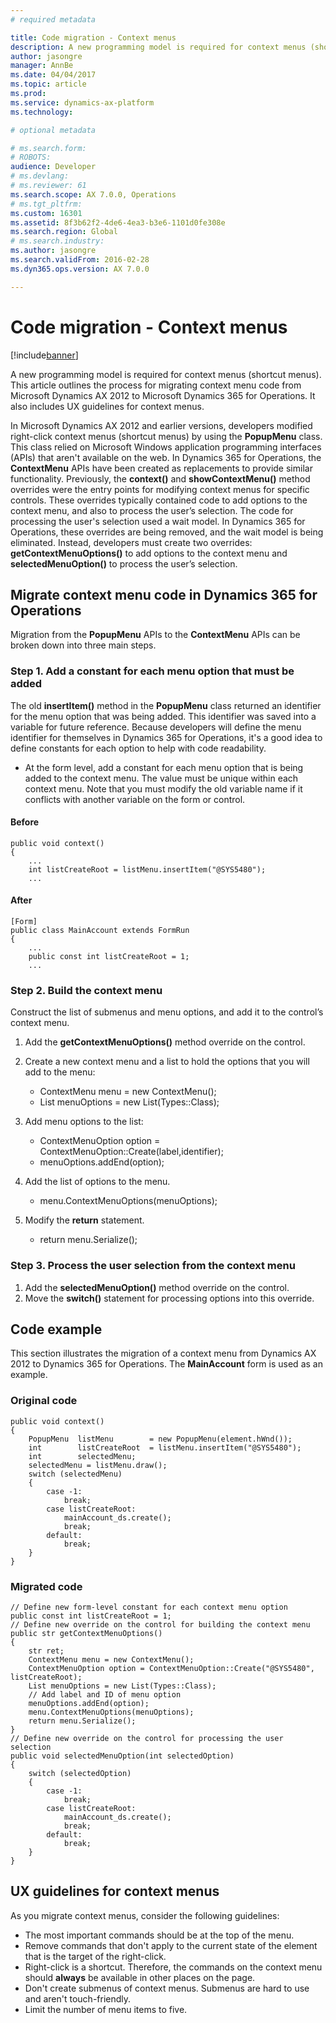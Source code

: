```yaml
---
# required metadata

title: Code migration - Context menus
description: A new programming model is required for context menus (shortcut menus). This article outlines the process for migrating context menu code from Microsoft Dynamics AX 2012 to Microsoft Dynamics 365 for Operations. It also includes UX guidelines for context menus.
author: jasongre
manager: AnnBe
ms.date: 04/04/2017
ms.topic: article
ms.prod: 
ms.service: dynamics-ax-platform
ms.technology: 

# optional metadata

# ms.search.form: 
# ROBOTS: 
audience: Developer
# ms.devlang: 
# ms.reviewer: 61
ms.search.scope: AX 7.0.0, Operations
# ms.tgt_pltfrm: 
ms.custom: 16301
ms.assetid: 8f3b62f2-4de6-4ea3-b3e6-1101d0fe308e
ms.search.region: Global
# ms.search.industry: 
ms.author: jasongre
ms.search.validFrom: 2016-02-28
ms.dyn365.ops.version: AX 7.0.0

---
```


# Code migration - Context menus

[!include[banner](../includes/banner.md)]


A new programming model is required for context menus (shortcut menus). This article outlines the process for migrating context menu code from Microsoft Dynamics AX 2012 to Microsoft Dynamics 365 for Operations. It also includes UX guidelines for context menus.

In Microsoft Dynamics AX 2012 and earlier versions, developers modified right-click context menus (shortcut menus) by using the **PopupMenu** class. This class relied on Microsoft Windows application programming interfaces (APIs) that aren't available on the web. In Dynamics 365 for Operations, the **ContextMenu** APIs have been created as replacements to provide similar functionality. Previously, the **context()** and **showContextMenu()** method overrides were the entry points for modifying context menus for specific controls. These overrides typically contained code to add options to the context menu, and also to process the user’s selection. The code for processing the user's selection used a wait model. In Dynamics 365 for Operations, these overrides are being removed, and the wait model is being eliminated. Instead, developers must create two overrides: **getContextMenuOptions()** to add options to the context menu and **selectedMenuOption()** to process the user’s selection.

## Migrate context menu code in Dynamics 365 for Operations
Migration from the **PopupMenu** APIs to the **ContextMenu** APIs can be broken down into three main steps.

### Step 1. Add a constant for each menu option that must be added

The old **insertItem()** method in the **PopupMenu** class returned an identifier for the menu option that was being added. This identifier was saved into a variable for future reference. Because developers will define the menu identifier for themselves in Dynamics 365 for Operations, it's a good idea to define constants for each option to help with code readability.

-   At the form level, add a constant for each menu option that is being added to the context menu. The value must be unique within each context menu. Note that you must modify the old variable name if it conflicts with another variable on the form or control.

#### Before

    public void context()
    {
        ...
        int listCreateRoot = listMenu.insertItem("@SYS5480");
        ...

#### After

    [Form]
    public class MainAccount extends FormRun
    {
        ...
        public const int listCreateRoot = 1;
        ...

### Step 2. Build the context menu

Construct the list of submenus and menu options, and add it to the control’s context menu.

1.  Add the **getContextMenuOptions()** method override on the control.
2.  Create a new context menu and a list to hold the options that you will add to the menu:
    -   ContextMenu menu = new ContextMenu();
    -   List menuOptions = new List(Types::Class);

3.  Add menu options to the list:
    -   ContextMenuOption option = ContextMenuOption::Create(label,identifier);
    -   menuOptions.addEnd(option);

4.  Add the list of options to the menu.
    -   menu.ContextMenuOptions(menuOptions);

5.  Modify the **return** statement.
    -   return menu.Serialize();

### Step 3. Process the user selection from the context menu

1.  Add the **selectedMenuOption()** method override on the control.
2.  Move the **switch()** statement for processing options into this override.

## Code example
This section illustrates the migration of a context menu from Dynamics AX 2012 to Dynamics 365 for Operations. The **MainAccount** form is used as an example.

### Original code

    public void context()
    {       
        PopupMenu  listMenu        = new PopupMenu(element.hWnd());
        int        listCreateRoot  = listMenu.insertItem("@SYS5480");
        int        selectedMenu;
        selectedMenu = listMenu.draw();
        switch (selectedMenu)
        {
            case -1:
                break;
            case listCreateRoot:
                mainAccount_ds.create();
                break;
            default:
                break;
        }
    }

### Migrated code

    // Define new form-level constant for each context menu option
    public const int listCreateRoot = 1;
    // Define new override on the control for building the context menu
    public str getContextMenuOptions()
    {
        str ret;
        ContextMenu menu = new ContextMenu(); 
        ContextMenuOption option = ContextMenuOption::Create("@SYS5480", listCreateRoot);
        List menuOptions = new List(Types::Class); 
        // Add label and ID of menu option
        menuOptions.addEnd(option); 
        menu.ContextMenuOptions(menuOptions);
        return menu.Serialize();
    }
    // Define new override on the control for processing the user selection
    public void selectedMenuOption(int selectedOption)
    {
        switch (selectedOption)
        {
            case -1:
                break;
            case listCreateRoot:
                mainAccount_ds.create();
                break;
            default:
                break;
        }
    }

## UX guidelines for context menus
As you migrate context menus, consider the following guidelines:

-   The most important commands should be at the top of the menu.
-   Remove commands that don't apply to the current state of the element that is the target of the right-click.
-   Right-click is a shortcut. Therefore, the commands on the context menu should **always** be available in other places on the page.
-   Don't create submenus of context menus. Submenus are hard to use and aren't touch-friendly.
-   Limit the number of menu items to five.




